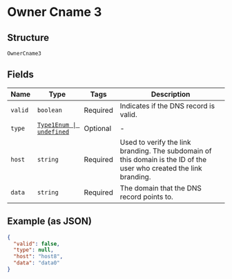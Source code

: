 
# Owner Cname 3

## Structure

`OwnerCname3`

## Fields

| Name | Type | Tags | Description |
|  --- | --- | --- | --- |
| `valid` | `boolean` | Required | Indicates if the DNS record is valid. |
| `type` | [`Type1Enum \| undefined`](../../doc/models/type-1-enum.md) | Optional | - |
| `host` | `string` | Required | Used to verify the link branding. The subdomain of this domain is the ID of the user who created the link branding. |
| `data` | `string` | Required | The domain that the DNS record points to. |

## Example (as JSON)

```json
{
  "valid": false,
  "type": null,
  "host": "host8",
  "data": "data0"
}
```

